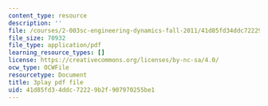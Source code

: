 ```yaml
---
content_type: resource
description: ''
file: /courses/2-003sc-engineering-dynamics-fall-2011/41d85fd34ddc72229b2f907970255be1_GUvoVvXwoOQ.pdf
file_size: 70932
file_type: application/pdf
learning_resource_types: []
license: https://creativecommons.org/licenses/by-nc-sa/4.0/
ocw_type: OCWFile
resourcetype: Document
title: 3play pdf file
uid: 41d85fd3-4ddc-7222-9b2f-907970255be1
---
```


